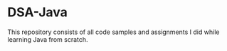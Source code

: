 # DSA-Java
This repository consists of all code samples and assignments I did while learning Java from scratch.

